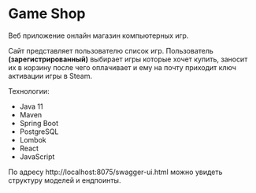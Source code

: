 # Game Shop

Веб приложение онлайн магазин компьютерных игр.

Сайт представляет пользователю список игр. Пользователь __(зарегистрированный)__ выбирает игры которые хочет купить,
заносит их в корзину после чего оплачивает и ему на почту приходит ключ активации игры в Steam.

Технологии:
- Java 11
- Maven
- Spring Boot
- PostgreSQL
- Lombok
- React
- JavaScript

По адресу http://localhost:8075/swagger-ui.html можно увидеть структуру моделей и ендпоинты.
